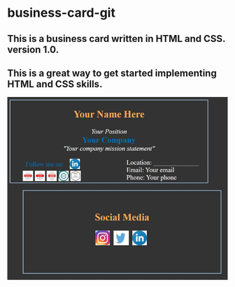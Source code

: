 # business-card-git

## This is a business card written in HTML and CSS. version 1.0.

## This is a great way to get started implementing HTML and CSS skills.

<img src="sample.jpg" />
